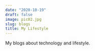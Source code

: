 ```yaml
---
date: "2020-10-19"
draft: false
image: pic02.jpg
slug: blogs
title: My Lifestyle
---
```


My blogs about technology and lifestyle.